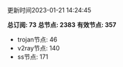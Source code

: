 更新时间2023-01-21 14:24:45

**总订阅: 73**
**总节点: 2383**
**有效节点: 357**
- trojan节点: 46
- v2ray节点: 140
- ss节点: 171
